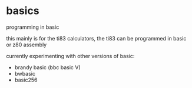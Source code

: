 # basics
programming in basic

this mainly is for the ti83 calculators, the ti83 can be programmed in basic or z80 assembly

currently experimenting with other versions of basic:
* brandy basic (bbc basic V)
* bwbasic
* basic256
